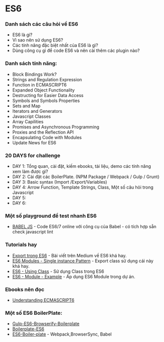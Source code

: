 # ES6

### Danh sách các câu hỏi về ES6
* ES6 là gì?
* Vì sao nên sử dụng ES6?
* Các tính năng đặc biệt nhất của ES6 là gì?
* Dùng công cụ gì để code ES6 và nên cài thêm các plugin nào?

### Danh sách tính năng:
* Block Bindings Work?
* Strings and Regulation Expression
* Function in ECMASCRIPT6
* Expanded Object Functionality
* Destructing for Easier Data Access
* Symbols and Symbols Properties
* Sets and Map
* Iterators and Generators
* Javascript Classes
* Array Capilities
* Promises and Asynchronous Programming
* Proxies and the Reflection API
* Encapsulating Code with Modules
* Update News for ES6

### 20 DAYS for challenge
* DAY 1: Tổng quan, cài đặt, kiếm ebooks, tài liệu, demo các tính năng xem làm được gì?
* DAY 2: Cài đặt các BoilerPlate. (NPM Package / Webpack / Gulp / Grunt)
* DAY 3: Basic syntax (Import /Export/Variables)
* DAY 4: Arrow Function, Template Strings, Class, Một số câu hỏi trong Javascript
* DAY 5:
* DAY 6:

### Một số playground để test nhanh ES6
* [BABEL JS](https://babeljs.io/repl/#?babili=false&evaluate=true&lineWrap=false&presets=es2015%2Creact%2Cstage-2&targets=&browsers=&builtIns=false&code=let%20a%20%3D%200%3B%0A%0Aconsole.log(t)%3B) - Code ES6/7 online với công cụ của Babel - có tích hợp sẵn check javascript lint

### Tutorials hay
* [Export trong ES6](https://medium.com/@timoxley/named-exports-as-the-default-export-api-670b1b554f65) - Bài viết trên Medium về ES6 khá hay.
* [ES6 Modules - Single instance Pattern](https://k94n.com/es6-modules-single-instance-pattern) - Export class sử dụng cái này khá hay.
* [ES6 - Using Class](https://scotch.io/tutorials/better-javascript-with-es6-pt-ii-a-deep-dive-into-classes) - Sử dụng Class trong ES6
* [ES6 - Module - Example](http://javascript.tutorialhorizon.com/2015/06/23/es6-modules-examples/) - Áp dụng ES6 Module trong dự án.


### Ebooks nên đọc
* [Understanding ECMASCRIPT6](https://leanpub.com/understandinges6/read)

### Một số ES6 BoilerPlate:
* [Gulp-ES6-Browserify-Boilerplate](https://github.com/nvminhtu/gulp-es6-browserify-boilerplate)
* [Boilerplate-ES6](https://github.com/stefanwalther/boilerplate-es6)
* [ES6-Boiler-plate](https://github.com/timwis/es6-boilerplate/issues) - Webpack,BrowserSync, Babel
